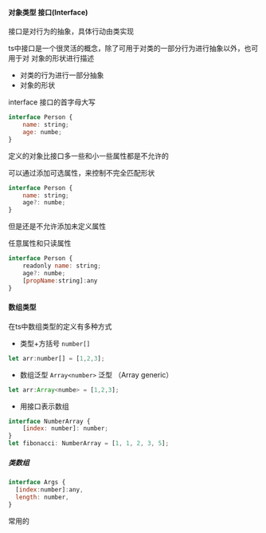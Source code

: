 #### 对象类型 接口(Interface) ####

接口是对行为的抽象，具体行动由类实现

ts中接口是一个很灵活的概念，除了可用于对类的一部分行为进行抽象以外，也可用于对 对象的形状进行描述

* 对类的行为进行一部分抽象
* 对象的形状

interface 接口的首字母大写

```javascript
interface Person {
    name: string;
    age: numbe;
}
```

定义的对象比接口多一些和小一些属性都是不允许的

可以通过添加可选属性，来控制不完全匹配形状

```javascript
interface Person {
    name: string;
    age?: numbe;
}
```
但是还是不允许添加未定义属性

任意属性和只读属性

```javascript
interface Person {
    readonly name: string;
    age?: numbe;
    [propName:string]:any
}
```


#### 数组类型 ####

在ts中数组类型的定义有多种方式
* 类型+方括号 `number[]`
```javascript
let arr:number[] = [1,2,3];
```

* 数组泛型 `Array<number>`
泛型 （Array generic）
```javascript
let arr:Array<numbe> = [1,2,3];
```

* 用接口表示数组

```javascript
interface NumberArray {
    [index: number]: number;
}
let fibonacci: NumberArray = [1, 1, 2, 3, 5];
```

##### 类数组 #####

```javascript
interface Args {
  [index:number]:any,
  length: number,
}
```
常用的







